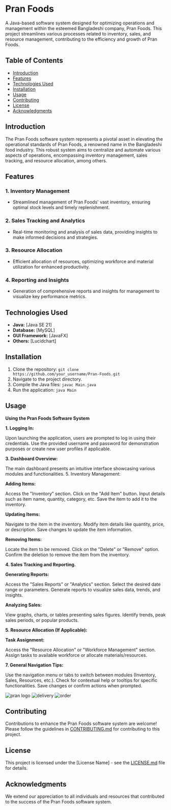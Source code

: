 # Pran Foods

A Java-based software system designed for optimizing operations and management within the esteemed Bangladeshi company, Pran Foods. This project streamlines various processes related to inventory, sales, and resource management, contributing to the efficiency and growth of Pran Foods.

## Table of Contents

- [Introduction](#introduction)
- [Features](#features)
- [Technologies Used](#technologies-used)
- [Installation](#installation)
- [Usage](#usage)
- [Contributing](#contributing)
- [License](#license)
- [Acknowledgments](#acknowledgments)

## Introduction

The Pran Foods software system represents a pivotal asset in elevating the operational standards of Pran Foods, a renowned name in the Bangladeshi food industry. This robust system aims to centralize and automate various aspects of operations, encompassing inventory management, sales tracking, and resource allocation, among others.

## Features

### 1. Inventory Management
- Streamlined management of Pran Foods' vast inventory, ensuring optimal stock levels and timely replenishment.

### 2. Sales Tracking and Analytics
- Real-time monitoring and analysis of sales data, providing insights to make informed decisions and strategies.

### 3. Resource Allocation
- Efficient allocation of resources, optimizing workforce and material utilization for enhanced productivity.

### 4. Reporting and Insights
- Generation of comprehensive reports and insights for management to visualize key performance metrics.

## Technologies Used

- **Java:** [Java SE 21]
- **Database:** [MySQL]
- **GUI Framework:** [JavaFX]
- **Others:** [Lucidchart]

## Installation

1. Clone the repository: `git clone https://github.com/your_username/Pran-Foods.git`
2. Navigate to the project directory.
3. Compile the Java files: `javac Main.java`
4. Run the application: `java Main`

## Usage

**Using the Pran Foods Software System**
  
**1. Logging In:**
   
Upon launching the application, users are prompted to log in using their credentials.
Use the provided username and password for demonstration purposes or create new user profiles if applicable.

**3. Dashboard Overview:**
   
The main dashboard presents an intuitive interface showcasing various modules and functionalities.
5. Inventory Management:
   
**Adding Items:**

Access the "Inventory" section.
Click on the "Add Item" button.
Input details such as item name, quantity, category, etc.
Save the item to add it to the inventory.

**Updating Items:**

Navigate to the item in the inventory.
Modify item details like quantity, price, or description.
Save changes to update the item information.

**Removing Items:**

Locate the item to be removed.
Click on the "Delete" or "Remove" option.
Confirm the deletion to remove the item from the inventory.

**4. Sales Tracking and Reporting.**

**Generating Reports:**

Access the "Sales Reports" or "Analytics" section.
Select the desired date range or parameters.
Generate reports to visualize sales data, trends, and insights.

**Analyzing Sales:**

View graphs, charts, or tables presenting sales figures.
Identify trends, peak sales periods, or popular products.

**5. Resource Allocation (If Applicable):**

**Task Assignment:**

Access the "Resource Allocation" or "Workforce Management" section.
Assign tasks to available workforce or allocate materials/resources.

**7. General Navigation Tips:**
   
Use the navigation menu or tabs to switch between modules (Inventory, Sales, Resources, etc.).
Check for contextual help or tooltips for specific functionalities.
Save changes or confirm actions when prompted.

![pran logo](https://github.com/Asem758/pran-foods-project-oop/assets/79334393/2248bbe4-b04e-4e29-b543-ad1df4918a85)
![delivery](https://github.com/Asem758/pran-foods-project-oop/assets/79334393/ceba388a-d101-4e5e-bb16-6eb3c5431272)
![order](https://github.com/Asem758/pran-foods-project-oop/assets/79334393/f9cba6cc-dfc5-4f55-85b2-750433bbae3b)

## Contributing

Contributions to enhance the Pran Foods software system are welcome! Please follow the guidelines in [CONTRIBUTING.md](CONTRIBUTING.md) for contributing to this project.

## License

This project is licensed under the [License Name] - see the [LICENSE.md](LICENSE.md) file for details.

## Acknowledgments

We extend our appreciation to all individuals and resources that contributed to the success of the Pran Foods software system.
